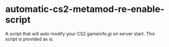 # automatic-cs2-metamod-re-enable-script
A script that will auto modify your CS2 gameinfo.gi on server start. This script is provided as is.
